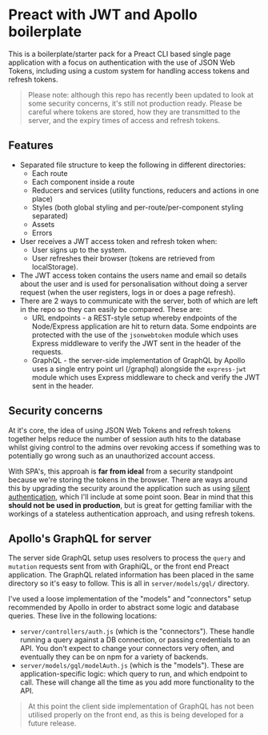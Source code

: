 # Preact with JWT and Apollo boilerplate

This is a boilerplate/starter pack for a Preact CLI based single page application with a focus on authentication with the use of JSON Web Tokens, including using a custom system for handling access tokens and refresh tokens.

> Please note: although this repo has recently been updated to look at some security concerns, it's still not production ready. Please be careful where tokens are stored, how they are transmitted to the server, and the expiry times of access and refresh tokens.

## Features

* Separated file structure to keep the following in different directories:
  * Each route
  * Each component inside a route
  * Reducers and services (utility functions, reducers and actions in one place)
  * Styles (both global styling and per-route/per-component styling separated)
  * Assets
  * Errors
* User receives a JWT access token and refresh token when:
  * User signs up to the system.
  * User refreshes their browser (tokens are retrieved from localStorage).
* The JWT access token contains the users name and email so details about the user and is used for personalisation without doing a server request (when the user registers, logs in or does a page refresh).
* There are 2 ways to communicate with the server, both of which are left in the repo so they can easily be compared. These are:
  * URL endpoints - a REST-style setup whereby endpoints of the Node/Express application are hit to return data. Some endpoints are protected with the use of the `jsonwebtoken` module which uses Express middleware to verify the JWT sent in the header of the requests.
  * GraphQL - the server-side implementation of GraphQL by Apollo uses a single entry point url (/graphql) alongside the `express-jwt` module which uses Express middleware to check and verify the JWT sent in the header.

## Security concerns

At it's core, the idea of using JSON Web Tokens and refresh tokens together helps reduce the number of session auth hits to the database whilst giving control to the admins over revoking access if something was to potentially go wrong such as an unauthorized account access.

With SPA's, this approah is **far from ideal** from a security standpoint because we're storing the tokens in the browser. There are ways around this by upgrading the security around the application such as using [silent authentication](https://auth0.com/docs/api-auth/tutorials/silent-authentication), which I'll include at some point soon. Bear in mind that this **should not be used in production**, but is great for getting familiar with the workings of a stateless authentication approach, and using refresh tokens.

## Apollo's GraphQL for server

The server side GraphQL setup uses resolvers to process the `query` and `mutation` requests sent from with GraphiQL, or the front end Preact application. The GraphQL related information has been placed in the same directory so it's easy to follow. This is all in `server/models/gql/` directory.

I've used a loose implementation of the "models" and "connectors" setup recommended by Apollo in order to abstract some logic and database queries. These live in the following locations:

* `server/controllers/auth.js` (which is the "connectors"). These handle running a query against a DB connection, or passing credentials to an API. You don't expect to change your connectors very often, and eventually they can be on npm for a variety of backends.
* `server/models/gql/modelAuth.js` (which is the "models"). These are application-specific logic: which query to run, and which endpoint to call. These will change all the time as you add more functionality to the API.

> At this point the client side implementation of GraphQL has not been utilised properly on the front end, as this is being developed for a future release.
